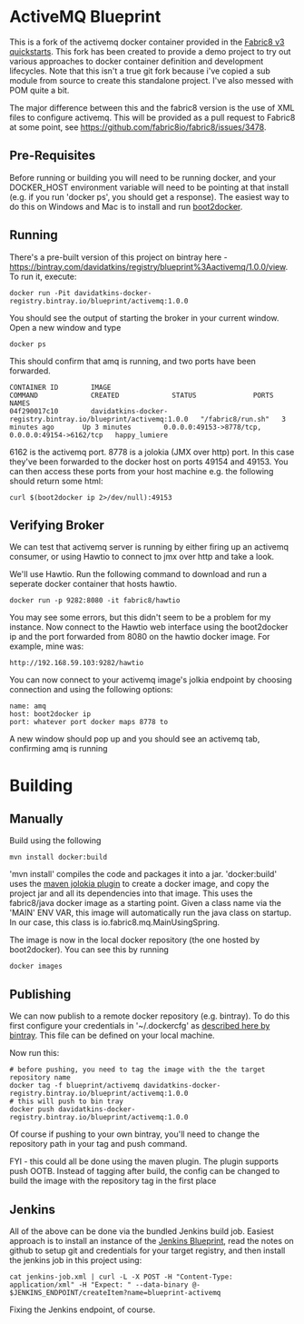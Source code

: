 # ActiveMQ Blueprint

This is a fork of the activemq docker container provided in the [Fabric8 v3 quickstarts](https://github.com/fabric8io/quickstarts/tree/master/apps/fabric8-mq). This fork has been created to provide a demo project to try out various approaches to docker container definition and development lifecycles. Note that this isn't a true git fork because i've copied a sub module from source to create this standalone project. I've also messed with POM quite a bit.

The major difference between this and the fabric8 version is the use of XML files to configure activemq. This will be provided as a pull request to Fabric8 at some point, see https://github.com/fabric8io/fabric8/issues/3478.

## Pre-Requisites

Before running or building you will need to be running docker, and your DOCKER_HOST environment variable will need to be pointing at that install (e.g. if you run 'docker ps', you should get a response). The easiest way to do this on Windows and Mac is to install and run [boot2docker](http://boot2docker.io/).

## Running

There's a pre-built version of this project on bintray here - https://bintray.com/davidatkins/registry/blueprint%3Aactivemq/1.0.0/view. To run it, execute:

    docker run -Pit davidatkins-docker-registry.bintray.io/blueprint/activemq:1.0.0
  
You should see the output of starting the broker in your current window. Open a new window and type

    docker ps
    
This should confirm that amq is running, and two ports have been forwarded. 

    CONTAINER ID        IMAGE                                                             COMMAND             CREATED             STATUS              PORTS                                              NAMES
    04f290017c10        davidatkins-docker-registry.bintray.io/blueprint/activemq:1.0.0   "/fabric8/run.sh"   3 minutes ago       Up 3 minutes        0.0.0.0:49153->8778/tcp, 0.0.0.0:49154->6162/tcp   happy_lumiere       

6162 is the activemq port. 8778 is a jolokia (JMX over http) port. In this case they've been forwarded to the docker host on ports 49154 and 49153. You can then access these ports from your host machine e.g. the following should return some html:

    curl $(boot2docker ip 2>/dev/null):49153

## Verifying Broker

We can test that activemq server is running by either firing up an activemq consumer, or using Hawtio to connect to jmx over http and take a look.

We'll use Hawtio. Run the following command to download and run a seperate docker container that hosts hawtio. 

    docker run -p 9282:8080 -it fabric8/hawtio

You may see some errors, but this didn't seem to be a problem for my instance. Now connect to the Hawtio web interface using the boot2docker ip and the port forwarded from 8080 on the hawtio docker image. For example, mine was:

    http://192.168.59.103:9282/hawtio

You can now connect to your activemq image's jolkia endpoint by choosing connection and using the following options:

    name: amq
    host: boot2docker ip
    port: whatever port docker maps 8778 to

A new window should pop up and you should see an activemq tab, confirming amq is running

# Building

## Manually

Build using the following

    mvn install docker:build

'mvn install' compiles the code and packages it into a jar. 'docker:build' uses the [maven jolokia plugin](https://github.com/rhuss/docker-maven-plugin) to create a docker image, and copy the project jar and all its dependencies into that image. This uses the fabric8/java docker image as a starting point. Given a class name via the 'MAIN' ENV VAR, this image will automatically run the java class on startup. In our case, this class is io.fabric8.mq.MainUsingSpring.

The image is now in the local docker repository (the one hosted by boot2docker). You can see this by running 

    docker images

## Publishing

We can now publish to a remote docker repository (e.g. bintray). To do this first configure your credentials in '~/.dockercfg' as [described here by bintray](https://bintray.com/docs/usermanual/docker/docker_workingwithdocker.html). This file can be defined on your local machine.

Now run this:

    # before pushing, you need to tag the image with the the target repository name
    docker tag -f blueprint/activemq davidatkins-docker-registry.bintray.io/blueprint/activemq:1.0.0
    # this will push to bin tray
    docker push davidatkins-docker-registry.bintray.io/blueprint/activemq:1.0.0

Of course if pushing to your own bintray, you'll need to change the repository path in your tag and push command.

FYI - this could all be done using the maven plugin. The plugin supports push OOTB. Instead of tagging after build, the config can be changed to build the image with the repository tag in the first place

## Jenkins

All of the above can be done via the bundled Jenkins build job. Easiest approach is to install an instance of the [Jenkins Blueprint](http://github.com/davidatkins/blueprint-jenkins), read the notes on github to setup git and credentials for your target registry, and then install the jenkins job in this project using:

    cat jenkins-job.xml | curl -L -X POST -H "Content-Type: application/xml" -H "Expect: " --data-binary @- $JENKINS_ENDPOINT/createItem?name=blueprint-activemq

Fixing the Jenkins endpoint, of course.
